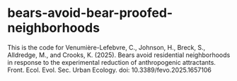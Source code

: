 # bears-avoid-bear-proofed-neighborhoods
This is the code for Venumière-Lefebvre, C., Johnson, H., Breck, S., Alldredge, M., and Crooks, K. (2025). Bears avoid residential neighborhoods in response to the experimental reduction of anthropogenic attractants. Front. Ecol. Evol. Sec. Urban Ecology. doi: 10.3389/fevo.2025.1657106

